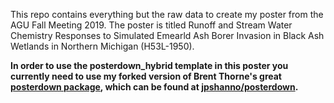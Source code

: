This repo contains everything but the raw data to create my poster from the AGU
Fall Meeting 2019. The poster is titled Runoff and Stream Water Chemistry
Responses to Simulated Emearld Ash Borer Invasion in Black Ash Wetlands in
Northern Michigan (H53L-1950). 

**In order to use the posterdown_hybrid template in this poster you currently 
need to use my forked version of Brent Thorne's great [posterdown package](https://github.com/brentthorne/posterdown), 
which can be found at [jpshanno/posterdown](https://github.com/jpshanno/posterdown).**